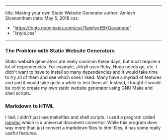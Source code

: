 
---
title: Making your own Static Website Generator
author: Amlesh Sivanantham
date: May 5, 2018
css:
  - "https://fonts.googleapis.com/css?family=EB+Garamond"
  - "/style.css"
---

### The Problem with Static Website Generators

Static website generators are really common these days,
but most require a lot of dependencies. For example,
Jekyll uses Ruby, Hugo needs go, etc. I didn't want to
have to install so many dependencies and it would take
time to try all of them and see which ones I liked. Many
have a myriad of features and and it would take quite
a while to test them all. Instead, I tought it would
be cool to create my own static website generator using
GNU Make and shell scripts.

### Markdown to HTML

I lied. I didn't just use makefiles and shell scripts. I
used a program called [pandoc] which is a universal
document convertor. While this program does way more than
just convert a markdown files to html files, it has some
really useful features.


[pandoc]: http://pandoc.org

